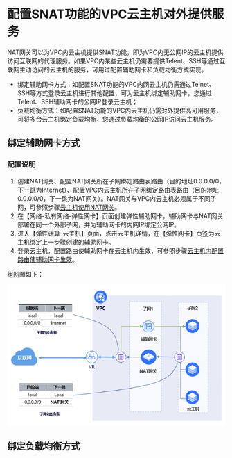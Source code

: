 # 配置SNAT功能的VPC云主机对外提供服务

NAT网关可以为VPC内云主机提供SNAT功能，即为VPC内无公网IP的云主机提供访问互联网的代理服务。如果VPC内某些云主机仍需要提供Telent、SSH等通过互联网主动访问的云主机的服务，可用过配置辅助网卡和负载均衡方式实现。

- 绑定辅助网卡方式：如配置SNAT功能的VPC内网云主机仍需通过Telnet、SSH等方式登录云主机进行其他配置，可为云主机绑定辅助网卡，您通过Telent、SSH辅助网卡的公网IP登录云主机；
- 负载均衡方式：如配置SNAT功能的VPC内云主机仍需对外提供高可用服务，可将多台云主机绑定负载均衡，您通过负载均衡的公网IP访问云主机服务。

## 绑定辅助网卡方式

### 配置说明
1. 创建NAT网关、配置NAT网关所在子网绑定路由表路由（目的地址0.0.0.0/0，下一跳为Internet）、配置VPC内云主机所在子网绑定路由表路由（目的地址0.0.0.0/0，下一跳为NAT网关）。NAT网关与VPC内云主机必须属于不同子网，可参照步骤[云主机使用NAT网关](../Getting-Started/Create-NatGateway.md)。
2. 在【网络-私有网络-弹性网卡】页面创建弹性辅助网卡，辅助网卡与NAT网关部署在同一个外部子网，并为辅助网卡的内网IP绑定公网IP。
3. 进入【弹性计算-云主机】页面，点击云主机详情，在【弹性网卡】页签为云主机绑定上一步骤创建的辅助网卡。
4. 登录云主机，配置路由使辅助网卡在云主机内生效，可参照步骤[云主机内配置路由使辅助网卡生效](https://docs.jdcloud.com/cn/elastic-network-interface/linux-permanent-configuration)。
 
 组网图如下：

![NAT网关绑定辅助网卡](../../../../image/Networking/Nat-Gateway/natgw-eni.png)

## 绑定负载均衡方式
